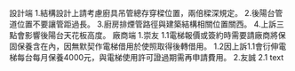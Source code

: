 設計端
1.結構設計上請考慮廚具吊管總存穿樑位置，兩倍樑深規定。
2.後陽台管道位置不要讓管距過長。
3.廚房排煙管路徑與建築結構相關位置關西。
4.上訴三點會影響後陽台天花板高度。
廠商端
1.崇友
1.1電梯報價或簽約時需要請廠商將保固保養含在內，因無默契作電梯借用於使照取得後轉借用。
1.2因上訴1.1會衍伸電梯每台每月保養4000元，與電梯使用許可證過期需再申請費用。
2.友誠
2.1  text